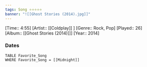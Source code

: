 ```yaml
---
tags: Song ⭐⭐⭐⭐⭐ 
banner: "![[Ghost Stories (2014).jpg]]"
---
```

[Time:: 4:55]
[Artist:: [[Coldplay]] ]
[Genre:: Rock, Pop]
[Played:: 26]
[Album:: [[Ghost Stories (2014)]]]
[Year:: 2014]
### Dates
````dataview
TABLE Favorite_Song
WHERE Favorite_Song = [[Midnight]]
````